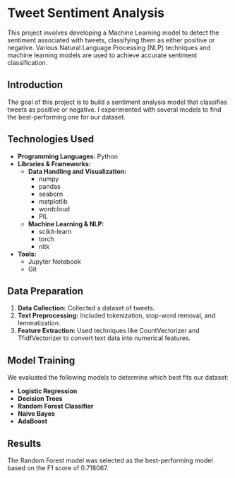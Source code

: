 # Tweet Sentiment Analysis

This project involves developing a Machine Learning model to detect the sentiment associated with tweets, classifying them as either positive or negative. Various Natural Language Processing (NLP) techniques and machine learning models are used to achieve accurate sentiment classification.

## Introduction

The goal of this project is to build a sentiment analysis model that classifies tweets as positive or negative. I experimented with several models to find the best-performing one for our dataset.

## Technologies Used

- **Programming Languages:** Python
- **Libraries & Frameworks:**
  - **Data Handling and Visualization:**
    - numpy
    - pandas
    - seaborn
    - matplotlib
    - wordcloud
    - PIL
  - **Machine Learning & NLP:**
    - scikit-learn
    - torch
    - nltk
- **Tools:**
  - Jupyter Notebook
  - Git

## Data Preparation

1. **Data Collection:** Collected a dataset of tweets.
2. **Text Preprocessing:** Included tokenization, stop-word removal, and lemmatization.
3. **Feature Extraction:** Used techniques like CountVectorizer and TfidfVectorizer to convert text data into numerical features.

## Model Training

We evaluated the following models to determine which best fits our dataset:

- **Logistic Regression**
- **Decision Trees**
- **Random Forest Classifier**
- **Naive Bayes**
- **AdaBoost**

## Results

The Random Forest model was selected as the best-performing model based on the F1 score of 0.718067.


